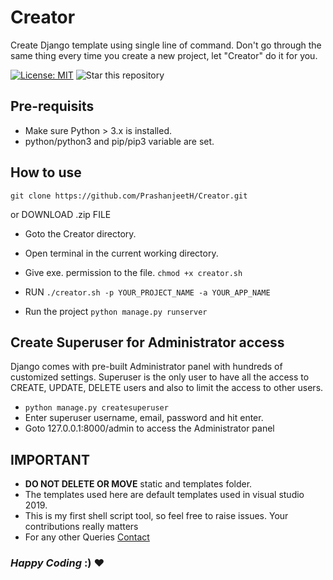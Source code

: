# Creator
Create Django template using single line of command. Don't go through the same thing every time you create a new project, let "Creator" do it for you.

[![License: MIT](https://img.shields.io/badge/License-MIT-blue.svg)](https://opensource.org/licenses/MIT)
![Star this repository](https://img.shields.io/github/stars/PrashanjeetH/Creator?style=social)

## Pre-requisits
- Make sure Python > 3.x is installed.
- python/python3  and pip/pip3 variable are set. 

## How to use
```
git clone https://github.com/PrashanjeetH/Creator.git
```
or
DOWNLOAD .zip FILE

- Goto the Creator directory.
- Open terminal in the current working directory.
- Give exe. permission to the file. `chmod +x creator.sh`
- RUN ` ./creator.sh -p YOUR_PROJECT_NAME -a YOUR_APP_NAME `

- Run the project `python manage.py runserver`

## Create Superuser for Administrator access
Django comes with pre-built Administrator panel with hundreds of customized settings. Superuser is the only user to have all the access to CREATE, UPDATE, DELETE users and also to limit the access to other users.

- `python manage.py createsuperuser`
- Enter superuser username, email, password and hit enter.
- Goto 127.0.0.1:8000/admin to access the Administrator panel

## IMPORTANT
- __DO NOT DELETE OR MOVE__ static and templates folder.
- The templates used here are default templates used in visual studio 2019.
- This is my first shell script tool, so feel free to raise issues. Your contributions really matters
- For any other Queries [Contact](https://prashanjeet.com)

### _Happy Coding_ :) :heart:
